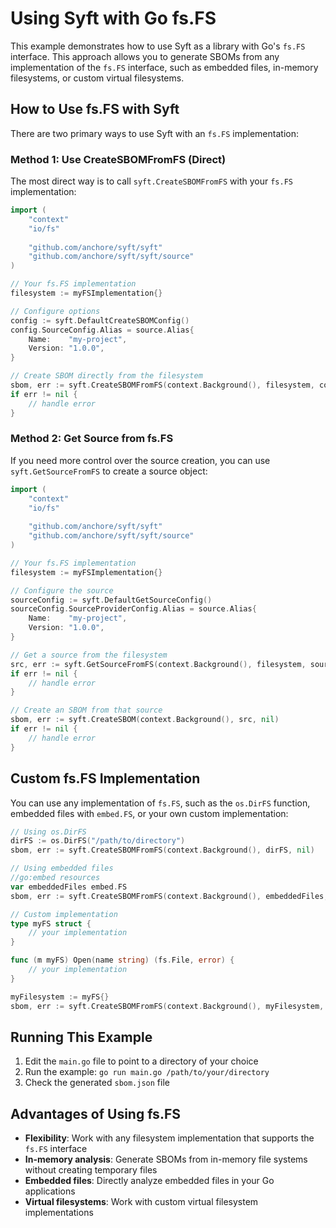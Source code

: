 # Using Syft with Go fs.FS

This example demonstrates how to use Syft as a library with Go's `fs.FS` interface. This approach allows you to generate SBOMs from any implementation of the `fs.FS` interface, such as embedded files, in-memory filesystems, or custom virtual filesystems.

## How to Use fs.FS with Syft

There are two primary ways to use Syft with an `fs.FS` implementation:

### Method 1: Use CreateSBOMFromFS (Direct)

The most direct way is to call `syft.CreateSBOMFromFS` with your `fs.FS` implementation:

```go
import (
    "context"
    "io/fs"
    
    "github.com/anchore/syft/syft"
    "github.com/anchore/syft/syft/source"
)

// Your fs.FS implementation
filesystem := myFSImplementation{}

// Configure options
config := syft.DefaultCreateSBOMConfig()
config.SourceConfig.Alias = source.Alias{
    Name:    "my-project",
    Version: "1.0.0",
}

// Create SBOM directly from the filesystem
sbom, err := syft.CreateSBOMFromFS(context.Background(), filesystem, config)
if err != nil {
    // handle error
}
```

### Method 2: Get Source from fs.FS

If you need more control over the source creation, you can use `syft.GetSourceFromFS` to create a source object:

```go
import (
    "context"
    "io/fs"
    
    "github.com/anchore/syft/syft"
    "github.com/anchore/syft/syft/source"
)

// Your fs.FS implementation
filesystem := myFSImplementation{}

// Configure the source
sourceConfig := syft.DefaultGetSourceConfig()
sourceConfig.SourceProviderConfig.Alias = source.Alias{
    Name:    "my-project",
    Version: "1.0.0",
}

// Get a source from the filesystem
src, err := syft.GetSourceFromFS(context.Background(), filesystem, sourceConfig)
if err != nil {
    // handle error
}

// Create an SBOM from that source
sbom, err := syft.CreateSBOM(context.Background(), src, nil)
if err != nil {
    // handle error
}
```

## Custom fs.FS Implementation

You can use any implementation of `fs.FS`, such as the `os.DirFS` function, embedded files with `embed.FS`, or your own custom implementation:

```go
// Using os.DirFS
dirFS := os.DirFS("/path/to/directory")
sbom, err := syft.CreateSBOMFromFS(context.Background(), dirFS, nil)

// Using embedded files
//go:embed resources
var embeddedFiles embed.FS
sbom, err := syft.CreateSBOMFromFS(context.Background(), embeddedFiles, nil)

// Custom implementation
type myFS struct {
    // your implementation
}

func (m myFS) Open(name string) (fs.File, error) {
    // your implementation
}

myFilesystem := myFS{}
sbom, err := syft.CreateSBOMFromFS(context.Background(), myFilesystem, nil)
```

## Running This Example

1. Edit the `main.go` file to point to a directory of your choice
2. Run the example: `go run main.go /path/to/your/directory`
3. Check the generated `sbom.json` file

## Advantages of Using fs.FS

- **Flexibility**: Work with any filesystem implementation that supports the `fs.FS` interface
- **In-memory analysis**: Generate SBOMs from in-memory file systems without creating temporary files
- **Embedded files**: Directly analyze embedded files in your Go applications
- **Virtual filesystems**: Work with custom virtual filesystem implementations